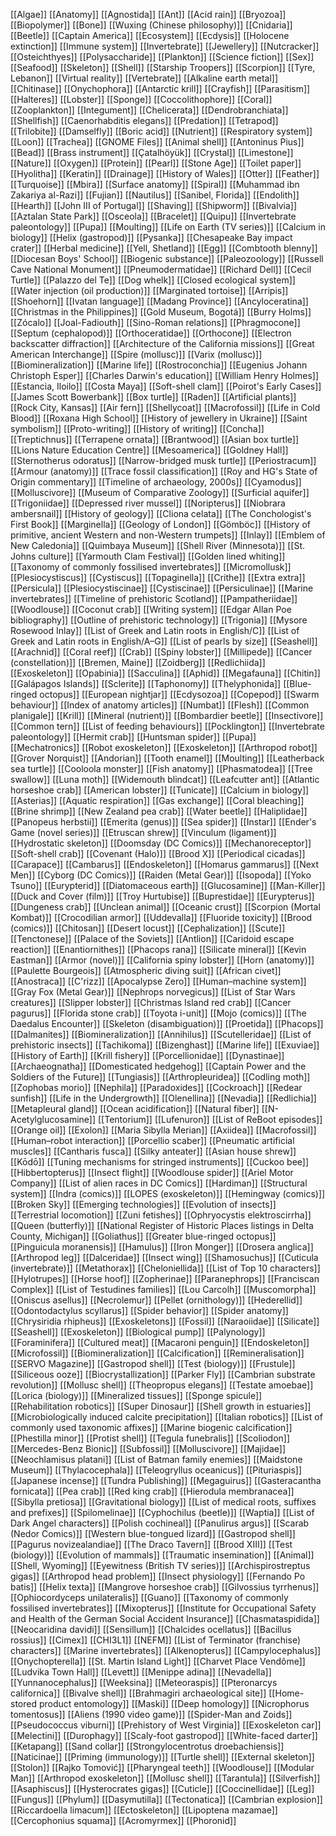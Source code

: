 [[Algae]]
[[Anatomy]]
[[Agnostida]]
[[Ant]]
[[Acid rain]]
[[Bryozoa]]
[[Biopolymer]]
[[Bone]]
[[Wuxing (Chinese philosophy)]]
[[Cnidaria]]
[[Beetle]]
[[Captain America]]
[[Ecosystem]]
[[Ecdysis]]
[[Holocene extinction]]
[[Immune system]]
[[Invertebrate]]
[[Jewellery]]
[[Nutcracker]]
[[Osteichthyes]]
[[Polysaccharide]]
[[Plankton]]
[[Science fiction]]
[[Sex]]
[[Seafood]]
[[Skeleton]]
[[Shell]]
[[Starship Troopers]]
[[Scorpion]]
[[Tyre, Lebanon]]
[[Virtual reality]]
[[Vertebrate]]
[[Alkaline earth metal]]
[[Chitinase]]
[[Onychophora]]
[[Antarctic krill]]
[[Crayfish]]
[[Parasitism]]
[[Halteres]]
[[Lobster]]
[[Sponge]]
[[Coccolithophore]]
[[Coral]]
[[Zooplankton]]
[[Integument]]
[[Chelicerata]]
[[Dendrobranchiata]]
[[Shellfish]]
[[Caenorhabditis elegans]]
[[Predation]]
[[Tetrapod]]
[[Trilobite]]
[[Damselfly]]
[[Boric acid]]
[[Nutrient]]
[[Respiratory system]]
[[Loon]]
[[Trachea]]
[[GNOME Files]]
[[Animal shell]]
[[Antoninus Pius]]
[[Bead]]
[[Brass instrument]]
[[Çatalhöyük]]
[[Crystal]]
[[Limestone]]
[[Nature]]
[[Oxygen]]
[[Protein]]
[[Pearl]]
[[Stone Age]]
[[Toilet paper]]
[[Hyolitha]]
[[Keratin]]
[[Drainage]]
[[History of Wales]]
[[Otter]]
[[Feather]]
[[Turquoise]]
[[Mbira]]
[[Surface anatomy]]
[[Spiral]]
[[Muhammad ibn Zakariya al-Razi]]
[[Fujian]]
[[Nautilus]]
[[Sanibel, Florida]]
[[Endolith]]
[[Hearth]]
[[John III of Portugal]]
[[Shaving]]
[[Shipworm]]
[[Bivalvia]]
[[Aztalan State Park]]
[[Osceola]]
[[Bracelet]]
[[Quipu]]
[[Invertebrate paleontology]]
[[Pupa]]
[[Moulting]]
[[Life on Earth (TV series)]]
[[Calcium in biology]]
[[Helix (gastropod)]]
[[Pysanka]]
[[Chesapeake Bay impact crater]]
[[Herbal medicine]]
[[Yell, Shetland]]
[[Egg]]
[[Combtooth blenny]]
[[Diocesan Boys' School]]
[[Biogenic substance]]
[[Paleozoology]]
[[Russell Cave National Monument]]
[[Pneumodermatidae]]
[[Richard Dell]]
[[Cecil Turtle]]
[[Palazzo del Te]]
[[Dog whelk]]
[[Closed ecological system]]
[[Water injection (oil production)]]
[[Marginated tortoise]]
[[Arripis]]
[[Shoehorn]]
[[Ivatan language]]
[[Madang Province]]
[[Ancyloceratina]]
[[Christmas in the Philippines]]
[[Gold Museum, Bogotá]]
[[Burry Holms]]
[[Zócalo]]
[[Joal-Fadiouth]]
[[Sino-Roman relations]]
[[Phragmocone]]
[[Septum (cephalopod)]]
[[Orthoceratidae]]
[[Orthocone]]
[[Electron backscatter diffraction]]
[[Architecture of the California missions]]
[[Great American Interchange]]
[[Spire (mollusc)]]
[[Varix (mollusc)]]
[[Biomineralization]]
[[Marine life]]
[[Rostroconchia]]
[[Eugenius Johann Christoph Esper]]
[[Charles Darwin's education]]
[[William Henry Holmes]]
[[Estancia, Iloilo]]
[[Costa Maya]]
[[Soft-shell clam]]
[[Poirot's Early Cases]]
[[James Scott Bowerbank]]
[[Box turtle]]
[[Raden]]
[[Artificial plants]]
[[Rock City, Kansas]]
[[Air fern]]
[[Shellycoat]]
[[Macrofossil]]
[[Life in Cold Blood]]
[[Roxana High School]]
[[History of jewellery in Ukraine]]
[[Saint symbolism]]
[[Proto-writing]]
[[History of writing]]
[[Concha]]
[[Treptichnus]]
[[Terrapene ornata]]
[[Brantwood]]
[[Asian box turtle]]
[[Lions Nature Education Centre]]
[[Mesoamerica]]
[[Goldney Hall]]
[[Sternotherus odoratus]]
[[Narrow-bridged musk turtle]]
[[Periostracum]]
[[Armour (anatomy)]]
[[Trace fossil classification]]
[[Roy and HG's State of Origin commentary]]
[[Timeline of archaeology, 2000s]]
[[Cyamodus]]
[[Molluscivore]]
[[Museum of Comparative Zoology]]
[[Surficial aquifer]]
[[Trigoniidae]]
[[Depressed river mussel]]
[[Noripterus]]
[[Niobrara ambersnail]]
[[History of geology]]
[[Cliona celata]]
[[The Conchologist's First Book]]
[[Marginella]]
[[Geology of London]]
[[Gömböc]]
[[History of primitive, ancient Western and non-Western trumpets]]
[[Inlay]]
[[Emblem of New Caledonia]]
[[Quimbaya Museum]]
[[Shell River (Minnesota)]]
[[St. Johns culture]]
[[Yarmouth Clam Festival]]
[[Golden lined whiting]]
[[Taxonomy of commonly fossilised invertebrates]]
[[Micromollusk]]
[[Plesiocystiscus]]
[[Cystiscus]]
[[Topaginella]]
[[Crithe]]
[[Extra extra]]
[[Persicula]]
[[Plesiocystiscinae]]
[[Cystiscinae]]
[[Persiculinae]]
[[Marine invertebrates]]
[[Timeline of prehistoric Scotland]]
[[Pampatheriidae]]
[[Woodlouse]]
[[Coconut crab]]
[[Writing system]]
[[Edgar Allan Poe bibliography]]
[[Outline of prehistoric technology]]
[[Trigonia]]
[[Mysore Rosewood Inlay]]
[[List of Greek and Latin roots in English/C]]
[[List of Greek and Latin roots in English/A–G]]
[[List of pearls by size]]
[[Seashell]]
[[Arachnid]]
[[Coral reef]]
[[Crab]]
[[Spiny lobster]]
[[Millipede]]
[[Cancer (constellation)]]
[[Bremen, Maine]]
[[Zoidberg]]
[[Redlichiida]]
[[Exoskeleton]]
[[Opabinia]]
[[Sacculina]]
[[Aphid]]
[[Megafauna]]
[[Chitin]]
[[Galápagos Islands]]
[[Sclerite]]
[[Taphonomy]]
[[Thelyphonida]]
[[Blue-ringed octopus]]
[[European nightjar]]
[[Ecdysozoa]]
[[Copepod]]
[[Swarm behaviour]]
[[Index of anatomy articles]]
[[Numbat]]
[[Flesh]]
[[Common planigale]]
[[Krill]]
[[Mineral (nutrient)]]
[[Bombardier beetle]]
[[Insectivore]]
[[Common tern]]
[[List of feeding behaviours]]
[[Pocklington]]
[[Invertebrate paleontology]]
[[Hermit crab]]
[[Huntsman spider]]
[[Pupa]]
[[Mechatronics]]
[[Robot exoskeleton]]
[[Exoskeleton]]
[[Arthropod robot]]
[[Grover Norquist]]
[[Andorian]]
[[Tooth enamel]]
[[Moulting]]
[[Leatherback sea turtle]]
[[Cooloola monster]]
[[Fish anatomy]]
[[Phasmatodea]]
[[Tree swallow]]
[[Luna moth]]
[[Widemouth blindcat]]
[[Leafcutter ant]]
[[Atlantic horseshoe crab]]
[[American lobster]]
[[Tunicate]]
[[Calcium in biology]]
[[Asterias]]
[[Aquatic respiration]]
[[Gas exchange]]
[[Coral bleaching]]
[[Brine shrimp]]
[[New Zealand pea crab]]
[[Water beetle]]
[[Haliplidae]]
[[Panopeus herbstii]]
[[Emerita (genus)]]
[[Sea spider]]
[[Instar]]
[[Ender's Game (novel series)]]
[[Etruscan shrew]]
[[Vinculum (ligament)]]
[[Hydrostatic skeleton]]
[[Doomsday (DC Comics)]]
[[Mechanoreceptor]]
[[Soft-shell crab]]
[[Covenant (Halo)]]
[[Brood X]]
[[Periodical cicadas]]
[[Carapace]]
[[Cambarus]]
[[Endoskeleton]]
[[Homarus gammarus]]
[[Next Men]]
[[Cyborg (DC Comics)]]
[[Raiden (Metal Gear)]]
[[Isopoda]]
[[Yoko Tsuno]]
[[Eurypterid]]
[[Diatomaceous earth]]
[[Glucosamine]]
[[Man-Killer]]
[[Duck and Cover (film)]]
[[Troy Hurtubise]]
[[Buprestidae]]
[[Eurypterus]]
[[Dungeness crab]]
[[Unclean animal]]
[[Oceanic crust]]
[[Scorpion (Mortal Kombat)]]
[[Crocodilian armor]]
[[Uddevalla]]
[[Fluoride toxicity]]
[[Brood (comics)]]
[[Chitosan]]
[[Desert locust]]
[[Cephalization]]
[[Scute]]
[[Tenctonese]]
[[Palace of the Soviets]]
[[Antlion]]
[[Caridoid escape reaction]]
[[Enantiornithes]]
[[Phacops rana]]
[[Silicate mineral]]
[[Kevin Eastman]]
[[Armor (novel)]]
[[California spiny lobster]]
[[Horn (anatomy)]]
[[Paulette Bourgeois]]
[[Atmospheric diving suit]]
[[African civet]]
[[Anostraca]]
[[C'rizz]]
[[Apocalypse Zero]]
[[Human–machine system]]
[[Gray Fox (Metal Gear)]]
[[Nephrops norvegicus]]
[[List of Star Wars creatures]]
[[Slipper lobster]]
[[Christmas Island red crab]]
[[Cancer pagurus]]
[[Florida stone crab]]
[[Toyota i-unit]]
[[Mojo (comics)]]
[[The Daedalus Encounter]]
[[Skeleton (disambiguation)]]
[[Proetida]]
[[Phacops]]
[[Dalmanites]]
[[Biomineralization]]
[[Annihilus]]
[[Scutelleridae]]
[[List of prehistoric insects]]
[[Tachikoma]]
[[Bizenghast]]
[[Marine life]]
[[Exuviae]]
[[History of Earth]]
[[Krill fishery]]
[[Porcellionidae]]
[[Dynastinae]]
[[Archaeognatha]]
[[Domesticated hedgehog]]
[[Captain Power and the Soldiers of the Future]]
[[Tungiasis]]
[[Arthropleuridea]]
[[Codling moth]]
[[Zophobas morio]]
[[Nephila]]
[[Paradoxides]]
[[Cockroach]]
[[Redear sunfish]]
[[Life in the Undergrowth]]
[[Olenellina]]
[[Nevadia]]
[[Redlichia]]
[[Metapleural gland]]
[[Ocean acidification]]
[[Natural fiber]]
[[N-Acetylglucosamine]]
[[Tentorium]]
[[Lufenuron]]
[[List of ReBoot episodes]]
[[Orange oil]]
[[Exolon]]
[[Maria Sibylla Merian]]
[[Axiidea]]
[[Macrofossil]]
[[Human–robot interaction]]
[[Porcellio scaber]]
[[Pneumatic artificial muscles]]
[[Cantharis fusca]]
[[Silky anteater]]
[[Asian house shrew]]
[[Kōdō]]
[[Tuning mechanisms for stringed instruments]]
[[Cuckoo bee]]
[[Hibbertopterus]]
[[Insect flight]]
[[Woodlouse spider]]
[[Ariel Motor Company]]
[[List of alien races in DC Comics]]
[[Hardiman]]
[[Structural system]]
[[Indra (comics)]]
[[LOPES (exoskeleton)]]
[[Hemingway (comics)]]
[[Broken Sky]]
[[Emerging technologies]]
[[Evolution of insects]]
[[Terrestrial locomotion]]
[[Zuni fetishes]]
[[Ophryocystis elektroscirrha]]
[[Queen (butterfly)]]
[[National Register of Historic Places listings in Delta County, Michigan]]
[[Goliathus]]
[[Greater blue-ringed octopus]]
[[Pinguicula moranensis]]
[[Hamulus]]
[[Iron Monger]]
[[Drosera anglica]]
[[Arthropod leg]]
[[Dalceridae]]
[[Insect wing]]
[[Shamosuchus]]
[[Cuticula (invertebrate)]]
[[Metathorax]]
[[Cheloniellida]]
[[List of Top 10 characters]]
[[Hylotrupes]]
[[Horse hoof]]
[[Zopherinae]]
[[Paranephrops]]
[[Franciscan Complex]]
[[List of Testudines families]]
[[Lou Carcolh]]
[[Muscomorpha]]
[[Oniscus asellus]]
[[Necrolemur]]
[[Pellet (ornithology)]]
[[Hederellid]]
[[Odontodactylus scyllarus]]
[[Spider behavior]]
[[Spider anatomy]]
[[Chrysiridia rhipheus]]
[[Exoskeletons]]
[[Fossil]]
[[Naraoiidae]]
[[Silicate]]
[[Seashell]]
[[Exoskeleton]]
[[Biological pump]]
[[Palynology]]
[[Foraminifera]]
[[Cultured meat]]
[[Macaroni penguin]]
[[Endoskeleton]]
[[Microfossil]]
[[Biomineralization]]
[[Calcification]]
[[Remineralisation]]
[[SERVO Magazine]]
[[Gastropod shell]]
[[Test (biology)]]
[[Frustule]]
[[Siliceous ooze]]
[[Biocrystallization]]
[[Parker Fly]]
[[Cambrian substrate revolution]]
[[Mollusc shell]]
[[Theopropus elegans]]
[[Testate amoebae]]
[[Lorica (biology)]]
[[Mineralized tissues]]
[[Sponge spicule]]
[[Rehabilitation robotics]]
[[Super Dinosaur]]
[[Shell growth in estuaries]]
[[Microbiologically induced calcite precipitation]]
[[Italian robotics]]
[[List of commonly used taxonomic affixes]]
[[Marine biogenic calcification]]
[[Phestilla minor]]
[[Protist shell]]
[[Tegula funebralis]]
[[Scoliodon]]
[[Mercedes-Benz Bionic]]
[[Subfossil]]
[[Molluscivore]]
[[Majidae]]
[[Neochlamisus platani]]
[[List of Batman family enemies]]
[[Maidstone Museum]]
[[Thylacocephala]]
[[Teleogryllus oceanicus]]
[[Pituriaspis]]
[[Japanese incense]]
[[Tundra Publishing]]
[[Megaguirus]]
[[Gasteracantha fornicata]]
[[Pea crab]]
[[Red king crab]]
[[Hierodula membranacea]]
[[Sibylla pretiosa]]
[[Gravitational biology]]
[[List of medical roots, suffixes and prefixes]]
[[Spilomelinae]]
[[Cyphochilus (beetle)]]
[[Waptia]]
[[List of Dark Angel characters]]
[[Polish cochineal]]
[[Panulirus argus]]
[[Scarab (Nedor Comics)]]
[[Western blue-tongued lizard]]
[[Gastropod shell]]
[[Pagurus novizealandiae]]
[[The Draco Tavern]]
[[Brood XIII]]
[[Test (biology)]]
[[Evolution of mammals]]
[[Traumatic insemination]]
[[Animal]]
[[Shell, Wyoming]]
[[Eyewitness (British TV series)]]
[[Archispirostreptus gigas]]
[[Arthropod head problem]]
[[Insect physiology]]
[[Fernando Po batis]]
[[Helix texta]]
[[Mangrove horseshoe crab]]
[[Gilvossius tyrrhenus]]
[[Ophiocordyceps unilateralis]]
[[Guano]]
[[Taxonomy of commonly fossilised invertebrates]]
[[Mixopterus]]
[[Institute for Occupational Safety and Health of the German Social Accident Insurance]]
[[Chasmataspidida]]
[[Neocaridina davidi]]
[[Sensillum]]
[[Chalcides ocellatus]]
[[Bacillus rossius]]
[[Cimex]]
[[CHI3L1]]
[[NEFM]]
[[List of Terminator (franchise) characters]]
[[Marine invertebrates]]
[[Alkenopterus]]
[[Campylocephalus]]
[[Onychopterella]]
[[St. Martin Island Light]]
[[Charvet Place Vendôme]]
[[Ludvika Town Hall]]
[[Levett]]
[[Menippe adina]]
[[Nevadella]]
[[Yunnanocephalus]]
[[Weeksina]]
[[Meteoraspis]]
[[Pteronarcys californica]]
[[Bivalve shell]]
[[Brahmagiri archaeological site]]
[[Home-stored product entomology]]
[[Maski]]
[[Deep homology]]
[[Nicrophorus tomentosus]]
[[Aliens (1990 video game)]]
[[Spider-Man and Zoids]]
[[Pseudococcus viburni]]
[[Prehistory of West Virginia]]
[[Exoskeleton car]]
[[Melectini]]
[[Durophagy]]
[[Scaly-foot gastropod]]
[[White-faced darter]]
[[Ketapang]]
[[Sand collar]]
[[Strongylocentrotus droebachiensis]]
[[Naticinae]]
[[Priming (immunology)]]
[[Turtle shell]]
[[External skeleton]]
[[Stolon]]
[[Rajko Tomović]]
[[Pharyngeal teeth]]
[[Woodlouse]]
[[Modular Man]]
[[Arthropod exoskeleton]]
[[Mollusc shell]]
[[Tarantula]]
[[Silverfish]]
[[Asaphiscus]]
[[Hysterocrates gigas]]
[[Cuticle]]
[[Coccinellidae]]
[[Leg]]
[[Fungus]]
[[Phylum]]
[[Dasymutilla]]
[[Tectonatica]]
[[Cambrian explosion]]
[[Riccardoella limacum]]
[[Ectoskeleton]]
[[Lipoptena mazamae]]
[[Cercophonius squama]]
[[Acromyrmex]]
[[Phoronid]]
